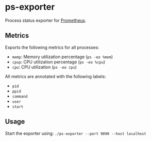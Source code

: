 # ps-exporter

Process status exporter for [Prometheus](https://prometheus.io/).

## Metrics

Exports the following metrics for all processes:

* `memp`: Memory utilization percentage (`ps -eo %mem`)
* `cpup`: CPU utilization percentage (`ps -eo %cpu`)
* `cpu`: CPU utilization (`ps -eo cpu`)

All metrics are annotated with the following labels:

* `pid`
* `ppid`
* `command`
* `user`
* `start`

## Usage

Start the exporter using: `./ps-exporter --port 9090 --host localhost`
